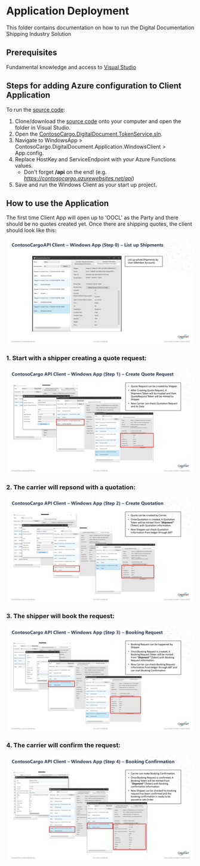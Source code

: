 # Application Deployment

This folder contains documentation on how to run the Digital Documentation Shipping Industry Solution

 
## Prerequisites
Fundamental knowledge and access to [Visual Studio](https://visualstudio.microsoft.com/)


## Steps for adding Azure configuration to Client Application

To run the [source code](../01_Source_Code_Deployment/src):

1. Clone/download the [source code](./01_Source_Code_Deployment/src) onto your computer and open the folder in Visual Studio.
2. Open the [ContosoCargo.DigitalDocument.TokenService.sln](../01_Source_Code_Deployment/src/ContosoCargo.DigitalDocument.TokenService.sln).
3. Navigate to WindowsApp > ContosoCargo.DigitalDocument.Application.WindowsClient > App.config.
4. Replace HostKey and ServiceEndpoint with your Azure Functions values.
     - Don't forget **/api** on the end! (e.g. _https://contosocargo.azurewebsites.net/api_)
5. Save and run the Windows Client as your start up project.

## How to use the Application

The first time Client App will open up to 'OOCL' as the Party and there should be no quotes created yet. Once there are shipping quotes, the client should look like this:

![Step 0](./Step_0.JPG)

### 1. Start with a shipper creating a quote request:
![Step 1](./Step_1.JPG)

### 2. The carrier will repsond with a quotation:
![Step 2](./Step_2.JPG)

### 3. The shipper will book the request:
![Step 3](./Step_3.JPG)

### 4. The carrier will confirm the request:
![Step 4](./Step_4.JPG)